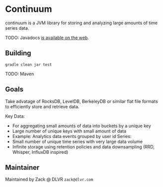 # Continuum

continuum is a JVM library for storing and analyzing large amounts of time series data.

TODO: Javadocs [is available on the web](http://url.com/to/docs).

## Building

    gradle clean jar test

TODO: Maven

## Goals
Take advatage of RocksDB, LevelDB, BerkeleyDB or similar flat file formats to efficiently store and retrieve data.

Key Data:
 - For aggregating small amounts of data into buckets by a unique key
 - Large number of unique keys with small amount of data
 - Example: Analytics data events grouped by user id
Series:
 - Small number of unique time series with very large data volume
 - Infinite storage using retention policies and data downsampling (RRD, Whisper, InfluxDB inspired)

## Maintainer
 
Maintained by Zack @ DLVR `zack@dlvr.com`

